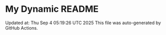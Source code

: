 # My Dynamic README
Updated at: Thu Sep  4 05:19:26 UTC 2025
This file was auto-generated by GitHub Actions.
